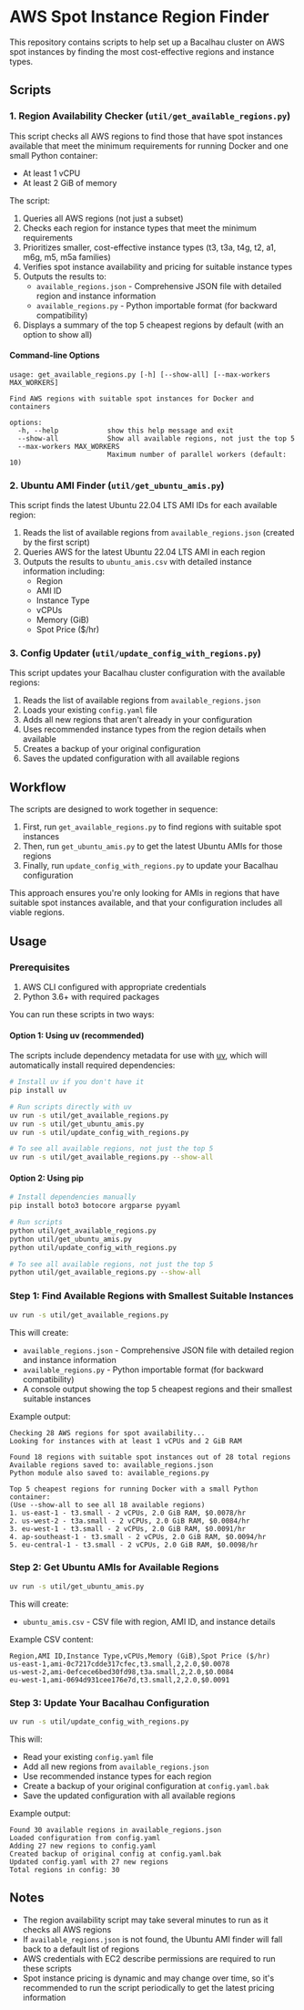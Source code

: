 # AWS Spot Instance Region Finder

This repository contains scripts to help set up a Bacalhau cluster on AWS spot instances by finding the most cost-effective regions and instance types.

## Scripts

### 1. Region Availability Checker (`util/get_available_regions.py`)

This script checks all AWS regions to find those that have spot instances available that meet the minimum requirements for running Docker and one small Python container:
- At least 1 vCPU
- At least 2 GiB of memory

The script:
1. Queries all AWS regions (not just a subset)
2. Checks each region for instance types that meet the minimum requirements
3. Prioritizes smaller, cost-effective instance types (t3, t3a, t4g, t2, a1, m6g, m5, m5a families)
4. Verifies spot instance availability and pricing for suitable instance types
5. Outputs the results to:
   - `available_regions.json` - Comprehensive JSON file with detailed region and instance information
   - `available_regions.py` - Python importable format (for backward compatibility)
6. Displays a summary of the top 5 cheapest regions by default (with an option to show all)

#### Command-line Options

```
usage: get_available_regions.py [-h] [--show-all] [--max-workers MAX_WORKERS]

Find AWS regions with suitable spot instances for Docker and containers

options:
  -h, --help            show this help message and exit
  --show-all            Show all available regions, not just the top 5
  --max-workers MAX_WORKERS
                        Maximum number of parallel workers (default: 10)
```

### 2. Ubuntu AMI Finder (`util/get_ubuntu_amis.py`)

This script finds the latest Ubuntu 22.04 LTS AMI IDs for each available region:
1. Reads the list of available regions from `available_regions.json` (created by the first script)
2. Queries AWS for the latest Ubuntu 22.04 LTS AMI in each region
3. Outputs the results to `ubuntu_amis.csv` with detailed instance information including:
   - Region
   - AMI ID
   - Instance Type
   - vCPUs
   - Memory (GiB)
   - Spot Price ($/hr)

### 3. Config Updater (`util/update_config_with_regions.py`)

This script updates your Bacalhau cluster configuration with the available regions:
1. Reads the list of available regions from `available_regions.json`
2. Loads your existing `config.yaml` file
3. Adds all new regions that aren't already in your configuration
4. Uses recommended instance types from the region details when available
5. Creates a backup of your original configuration
6. Saves the updated configuration with all available regions

## Workflow

The scripts are designed to work together in sequence:

1. First, run `get_available_regions.py` to find regions with suitable spot instances
2. Then, run `get_ubuntu_amis.py` to get the latest Ubuntu AMIs for those regions
3. Finally, run `update_config_with_regions.py` to update your Bacalhau configuration

This approach ensures you're only looking for AMIs in regions that have suitable spot instances available, and that your configuration includes all viable regions.

## Usage

### Prerequisites

1. AWS CLI configured with appropriate credentials
2. Python 3.6+ with required packages

You can run these scripts in two ways:

#### Option 1: Using uv (recommended)

The scripts include dependency metadata for use with [uv](https://github.com/astral-sh/uv), which will automatically install required dependencies:

```bash
# Install uv if you don't have it
pip install uv

# Run scripts directly with uv
uv run -s util/get_available_regions.py
uv run -s util/get_ubuntu_amis.py
uv run -s util/update_config_with_regions.py

# To see all available regions, not just the top 5
uv run -s util/get_available_regions.py --show-all
```

#### Option 2: Using pip

```bash
# Install dependencies manually
pip install boto3 botocore argparse pyyaml

# Run scripts
python util/get_available_regions.py
python util/get_ubuntu_amis.py
python util/update_config_with_regions.py

# To see all available regions, not just the top 5
python util/get_available_regions.py --show-all
```

### Step 1: Find Available Regions with Smallest Suitable Instances

```bash
uv run -s util/get_available_regions.py
```

This will create:
- `available_regions.json` - Comprehensive JSON file with detailed region and instance information
- `available_regions.py` - Python importable format (for backward compatibility)
- A console output showing the top 5 cheapest regions and their smallest suitable instances

Example output:
```
Checking 28 AWS regions for spot availability...
Looking for instances with at least 1 vCPUs and 2 GiB RAM

Found 18 regions with suitable spot instances out of 28 total regions
Available regions saved to: available_regions.json
Python module also saved to: available_regions.py

Top 5 cheapest regions for running Docker with a small Python container:
(Use --show-all to see all 18 available regions)
1. us-east-1 - t3.small - 2 vCPUs, 2.0 GiB RAM, $0.0078/hr
2. us-west-2 - t3a.small - 2 vCPUs, 2.0 GiB RAM, $0.0084/hr
3. eu-west-1 - t3.small - 2 vCPUs, 2.0 GiB RAM, $0.0091/hr
4. ap-southeast-1 - t3.small - 2 vCPUs, 2.0 GiB RAM, $0.0094/hr
5. eu-central-1 - t3.small - 2 vCPUs, 2.0 GiB RAM, $0.0098/hr
```

### Step 2: Get Ubuntu AMIs for Available Regions

```bash
uv run -s util/get_ubuntu_amis.py
```

This will create:
- `ubuntu_amis.csv` - CSV file with region, AMI ID, and instance details

Example CSV content:
```
Region,AMI ID,Instance Type,vCPUs,Memory (GiB),Spot Price ($/hr)
us-east-1,ami-0c7217cdde317cfec,t3.small,2,2.0,$0.0078
us-west-2,ami-0efcece6bed30fd98,t3a.small,2,2.0,$0.0084
eu-west-1,ami-0694d931cee176e7d,t3.small,2,2.0,$0.0091
```

### Step 3: Update Your Bacalhau Configuration

```bash
uv run -s util/update_config_with_regions.py
```

This will:
- Read your existing `config.yaml` file
- Add all new regions from `available_regions.json`
- Use recommended instance types for each region
- Create a backup of your original configuration at `config.yaml.bak`
- Save the updated configuration with all available regions

Example output:
```
Found 30 available regions in available_regions.json
Loaded configuration from config.yaml
Adding 27 new regions to config.yaml
Created backup of original config at config.yaml.bak
Updated config.yaml with 27 new regions
Total regions in config: 30
```

## Notes

- The region availability script may take several minutes to run as it checks all AWS regions
- If `available_regions.json` is not found, the Ubuntu AMI finder will fall back to a default list of regions
- AWS credentials with EC2 describe permissions are required to run these scripts
- Spot instance pricing is dynamic and may change over time, so it's recommended to run the script periodically to get the latest pricing information 
